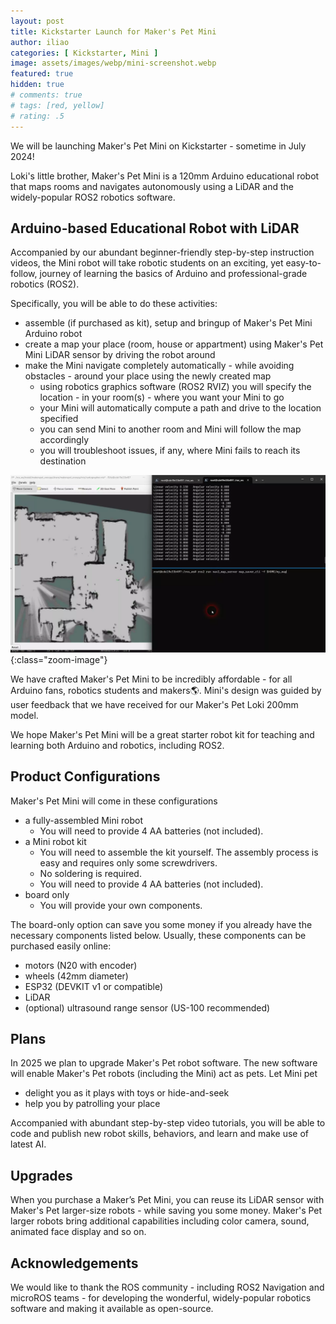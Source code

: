 ```yaml
---
layout: post
title: Kickstarter Launch for Maker's Pet Mini
author: iliao
categories: [ Kickstarter, Mini ]
image: assets/images/webp/mini-screenshot.webp
featured: true
hidden: true
# comments: true
# tags: [red, yellow]
# rating: .5
---
```


We will be launching Maker's Pet Mini on Kickstarter - sometime in July 2024!

Loki's little brother, Maker's Pet Mini is a 120mm Arduino educational robot that maps rooms and navigates autonomously using a LiDAR and the widely-popular ROS2 robotics software.

## Arduino-based Educational Robot with LiDAR

Accompanied by our abundant beginner-friendly step-by-step instruction videos, the Mini robot will take robotic students on an exciting, yet easy-to-follow, journey of learning the basics of Arduino and professional-grade robotics (ROS2).

Specifically, you will be able to do these activities:
- assemble (if purchased as kit), setup and bringup of Maker's Pet Mini Arduino robot
- create a map your place (room, house or appartment) using Maker's Pet Mini LiDAR sensor by driving the robot around 
- make the Mini navigate completely automatically - while avoiding obstacles - around your place using the newly created map
  - using robotics graphics software (ROS2 RVIZ) you will specify the location - in your room(s) - where you want your Mini to go
  - your Mini will automatically compute a path and drive to the location specified
  - you can send Mini to another room and Mini will follow the map accordingly
  - you will troubleshoot issues, if any, where Mini fails to reach its destination

![Room mapping with LiDAR illustration](/assets/images/webp/snoopy-mapping-screenshot.webp 'Room mapping with LiDAR illustration'){:class="zoom-image"}

We have crafted Maker's Pet Mini to be incredibly affordable - for all Arduino fans, robotics students and makers🌎. Mini's design was guided by user feedback that we have received for our Maker's Pet Loki 200mm model.

We hope Maker's Pet Mini will be a great starter robot kit for teaching and learning both Arduino and robotics, including ROS2.

## Product Configurations

Maker's Pet Mini will come in these configurations
- a fully-assembled Mini robot
  - You will need to provide 4 AA batteries (not included).
- a Mini robot kit
  - You will need to assemble the kit yourself. The assembly process is easy and requires only some screwdrivers.
  - No soldering is required.
  - You will need to provide 4 AA batteries (not included).
- board only
  - You will provide your own components.

The board-only option can save you some money if you already have the necessary components listed below. Usually, these components can be purchased easily online:
  - motors (N20 with encoder)
  - wheels (42mm diameter)
  - ESP32 (DEVKIT v1 or compatible)
  - LiDAR
  - (optional) ultrasound range sensor (US-100 recommended)

## Plans

In 2025 we plan to upgrade Maker's Pet robot software. The new software will enable Maker's Pet robots (including the Mini) act as pets. Let Mini pet
- delight you as it plays with toys or hide-and-seek
- help you by patrolling your place

Accompanied with abundant step-by-step video tutorials, you will be able to code and publish new robot skills, behaviors, and  learn and make use of latest AI.

## Upgrades

When you purchase a Maker’s Pet Mini, you can reuse its LiDAR sensor with Maker's Pet larger-size robots - while saving you some money. Maker's Pet larger robots bring additional capabilities including color camera, sound, animated face display and so on.

## Acknowledgements

We would like to thank the ROS community - including ROS2 Navigation and microROS teams - for developing the wonderful, widely-popular robotics software and making it available as open-source.